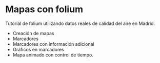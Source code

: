 # Mapas con folium
Tutorial de folium utilizando datos reales de calidad del aire en Madrid.

* Creación de mapas
* Marcadores
* Marcadores con información adicional
* Gráficos en marcadores
* Mapa animado con control de tiempo. 
